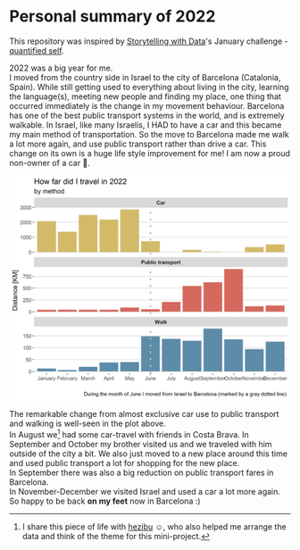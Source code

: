 # Personal summary of 2022

This repository was inspired by [Storytelling with Data](https://www.storytellingwithdata.com/)'s January challenge - [quantified self](https://community.storytellingwithdata.com/challenges/jan-2023-quantified-self).

2022 was a big year for me.  
I moved from the country side in Israel to the city of Barcelona (Catalonia, Spain). While still getting used to everything about living in the city, learning the language(s), meeting new people and finding my place, one thing that occurred immediately is the change in my movement behaviour. Barcelona has one of the best public transport systems in the world, and is extremely walkable. In Israel, like many Israelis, I HAD to have a car and this became my main method of transportation. So the move to Barcelona made me walk a lot more again, and use public transport rather than drive a car. This change on its own is a huge life style improvement for me! I am now a proud non-owner of a car :tada:.

![plot of transport method distances in 2022](https://github.com/shirasal/summary_2022/blob/main/plots/transport_2022.png)

The remarkable change from almost exclusive car use to public transport and walking is well-seen in the plot above.  
In August we[^*] had some car-travel with friends in Costa Brava. In September and October my brother visited us and we traveled with him outside of the city a bit. We also just moved to a new place around this time and used public transport a lot for shopping for the new place.  
In September there was also a big reduction on public transport fares in Barcelona.  
In November-December we visited Israel and used a car a lot more again.  
So happy to be back **on my feet** now in Barcelona :)

[^*]: I share this piece of life with [hezibu](https://github.com/hezibu) :relaxed:, who also helped me arrange the data and think of the theme for this mini-project.
